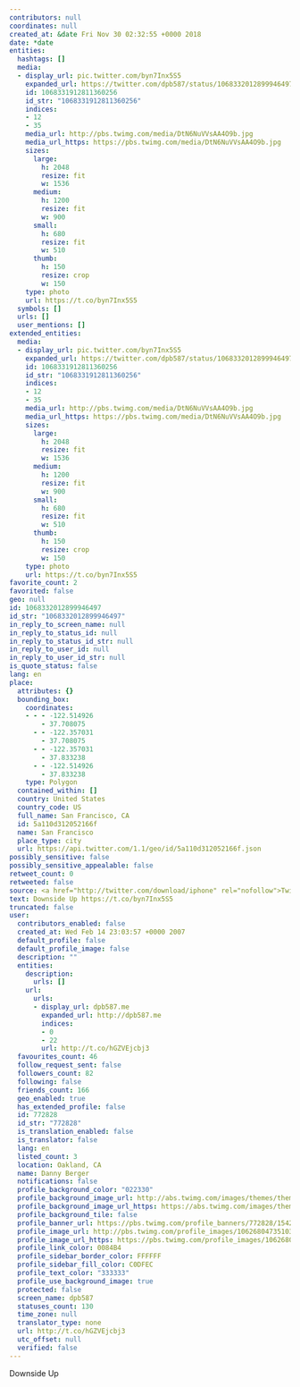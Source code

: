 ```yaml
---
contributors: null
coordinates: null
created_at: &date Fri Nov 30 02:32:55 +0000 2018
date: *date
entities:
  hashtags: []
  media:
  - display_url: pic.twitter.com/byn7Inx5S5
    expanded_url: https://twitter.com/dpb587/status/1068332012899946497/photo/1
    id: 1068331912811360256
    id_str: "1068331912811360256"
    indices:
    - 12
    - 35
    media_url: http://pbs.twimg.com/media/DtN6NuVVsAA4O9b.jpg
    media_url_https: https://pbs.twimg.com/media/DtN6NuVVsAA4O9b.jpg
    sizes:
      large:
        h: 2048
        resize: fit
        w: 1536
      medium:
        h: 1200
        resize: fit
        w: 900
      small:
        h: 680
        resize: fit
        w: 510
      thumb:
        h: 150
        resize: crop
        w: 150
    type: photo
    url: https://t.co/byn7Inx5S5
  symbols: []
  urls: []
  user_mentions: []
extended_entities:
  media:
  - display_url: pic.twitter.com/byn7Inx5S5
    expanded_url: https://twitter.com/dpb587/status/1068332012899946497/photo/1
    id: 1068331912811360256
    id_str: "1068331912811360256"
    indices:
    - 12
    - 35
    media_url: http://pbs.twimg.com/media/DtN6NuVVsAA4O9b.jpg
    media_url_https: https://pbs.twimg.com/media/DtN6NuVVsAA4O9b.jpg
    sizes:
      large:
        h: 2048
        resize: fit
        w: 1536
      medium:
        h: 1200
        resize: fit
        w: 900
      small:
        h: 680
        resize: fit
        w: 510
      thumb:
        h: 150
        resize: crop
        w: 150
    type: photo
    url: https://t.co/byn7Inx5S5
favorite_count: 2
favorited: false
geo: null
id: 1068332012899946497
id_str: "1068332012899946497"
in_reply_to_screen_name: null
in_reply_to_status_id: null
in_reply_to_status_id_str: null
in_reply_to_user_id: null
in_reply_to_user_id_str: null
is_quote_status: false
lang: en
place:
  attributes: {}
  bounding_box:
    coordinates:
    - - - -122.514926
        - 37.708075
      - - -122.357031
        - 37.708075
      - - -122.357031
        - 37.833238
      - - -122.514926
        - 37.833238
    type: Polygon
  contained_within: []
  country: United States
  country_code: US
  full_name: San Francisco, CA
  id: 5a110d312052166f
  name: San Francisco
  place_type: city
  url: https://api.twitter.com/1.1/geo/id/5a110d312052166f.json
possibly_sensitive: false
possibly_sensitive_appealable: false
retweet_count: 0
retweeted: false
source: <a href="http://twitter.com/download/iphone" rel="nofollow">Twitter for iPhone</a>
text: Downside Up https://t.co/byn7Inx5S5
truncated: false
user:
  contributors_enabled: false
  created_at: Wed Feb 14 23:03:57 +0000 2007
  default_profile: false
  default_profile_image: false
  description: ""
  entities:
    description:
      urls: []
    url:
      urls:
      - display_url: dpb587.me
        expanded_url: http://dpb587.me
        indices:
        - 0
        - 22
        url: http://t.co/hGZVEjcbj3
  favourites_count: 46
  follow_request_sent: false
  followers_count: 82
  following: false
  friends_count: 166
  geo_enabled: true
  has_extended_profile: false
  id: 772828
  id_str: "772828"
  is_translation_enabled: false
  is_translator: false
  lang: en
  listed_count: 3
  location: Oakland, CA
  name: Danny Berger
  notifications: false
  profile_background_color: "022330"
  profile_background_image_url: http://abs.twimg.com/images/themes/theme15/bg.png
  profile_background_image_url_https: https://abs.twimg.com/images/themes/theme15/bg.png
  profile_background_tile: false
  profile_banner_url: https://pbs.twimg.com/profile_banners/772828/1542198456
  profile_image_url: http://pbs.twimg.com/profile_images/1062680473510395906/TB-QRB2r_normal.jpg
  profile_image_url_https: https://pbs.twimg.com/profile_images/1062680473510395906/TB-QRB2r_normal.jpg
  profile_link_color: 0084B4
  profile_sidebar_border_color: FFFFFF
  profile_sidebar_fill_color: C0DFEC
  profile_text_color: "333333"
  profile_use_background_image: true
  protected: false
  screen_name: dpb587
  statuses_count: 130
  time_zone: null
  translator_type: none
  url: http://t.co/hGZVEjcbj3
  utc_offset: null
  verified: false
---
```


Downside Up
